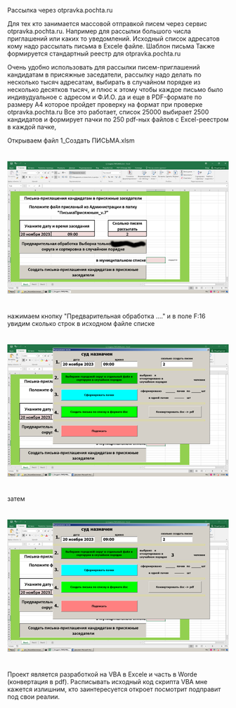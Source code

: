 Рассылка через otpravka.pochta.ru

Для тех кто занимается массовой отправкой писем через сервис otpravka.pochta.ru.
Например для рассылки большого числа приглашений или каких то уведомлений.
Исходный список адресатов  кому надо рассылать письма в Excele файле.
Шаблон письма
Также формируется стандартный реестр для otpravka.pochta.ru

  Очень удобно использовать для рассылки писем-приглашений кандидатам в присяжные заседатели,
рассылку надо делать по несколько тысяч адресатам, выбирать в случайном порядке из несколько
десятков тысяч, и плюс к этому чтобы каждое письмо было индивудуальное с адресом и Ф.И.О.
да и еще в PDF-формате по размеру A4 которое пройдет проверку на формат при проверке otpravka.pochta.ru
  Все это работает, список 25000 выбирает 2500 кандидатов и формирует пачки по 250 pdf-ных файлов 
с Excel-реестром в каждой пачке,   

Открываем файл 1_Создать ПИСЬМА.xlsm
#
 ![Image Alt](1.png)
#
 нажимаем кнопку "Предварительная обработка ...." и в поле F:16 увидим сколько строк в исходном файле списке
 #
 ![Image Alt](2.png) 
#
 затем
#
 ![Image Alt](3.png) 
#

  Проект является разработкой на VBA в Excele и часть в Worde (конвертация в pdf).
Расписывать исходный код скрипта VBA мне кажется излишним, 
кто заинтересуется откроет посмотрит подправит под свои реалии.
  
